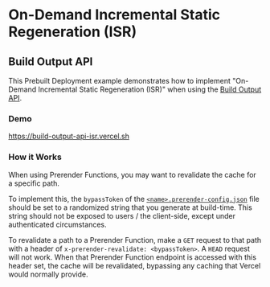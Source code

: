 # On-Demand Incremental Static Regeneration (ISR)

## Build Output API

This Prebuilt Deployment example demonstrates how to implement "On-Demand Incremental Static Regeneration (ISR)" when using the [Build Output API](https://vercel.com/docs/build-output-api/v3).

### Demo

https://build-output-api-isr.vercel.sh

### How it Works

When using Prerender Functions, you may want to revalidate the cache for a specific path.

To implement this, the `bypassToken` of the [`<name>.prerender-config.json`](./.vercel/output/config/index.prerender-config.json) file should be set to a randomized string that you generate at build-time. This string should not be exposed to users / the client-side, except under authenticated circumstances.

To revalidate a path to a Prerender Function, make a `GET` request to that path with a header of `x-prerender-revalidate: <bypassToken>`. A `HEAD` request will not work. When that Prerender Function endpoint is accessed with this header set, the cache will be revalidated, bypassing any caching that Vercel would normally provide.
